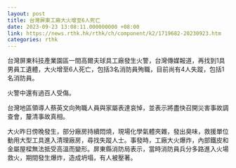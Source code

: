 ```yaml
---
layout: post
title: 台灣屏東工廠大火增至6人死亡
date: 2023-09-23 13:08:11.000000000 +08:00
link: https://news.rthk.hk/rthk/ch/component/k2/1719682-20230923.htm
categories: rthk
---
```


台灣屏東科技產業園區一間高爾夫球具工廠發生火警，台灣傳媒報道，再找到1具男員工遺體，大火增至6人死亡，包括3名消防員殉職，目前尚有4人失蹤，包括1名消防員。

火警中還有過百人受傷。

台灣地區領導人蔡英文向殉職人員與家屬表達哀悼，並表示將盡快召開災害事故調查會，釐清事故真相。

大火昨日傍晚發生，部分廠房持續悶燒，現場化學氣體夾雜，發出臭味，救援單位動用大型工具進入清理廠房，尋找失蹤人士。事發時，工廠大火爆炸，內部鐵皮和金屬屋樑無法抵受高溫而變形。屏東縣消防局表示，當時消防員兵分多路進入火場救火，期間發生爆炸，造成坍塌，有人被壓著。
